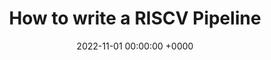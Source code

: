 ---
layout: post
title: "How to write a RISCV Pipeline"
categories:
    - Notes
    - Computer Architecture
tags:
    - vivado
    - system-verilog
    - riscv
date: '2022-11-01 00:00:00 +0000'
--- 